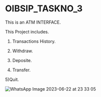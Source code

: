 # OIBSIP_TASKNO_3
This is an ATM INTERFACE.

This Project includes.

1) Transactions History.

2) Withdraw.
 
3) Deposite.

4) Transfer.

 5)Quit.







![WhatsApp Image 2023-06-22 at 23 33 05](https://github.com/MD-IMRAJ/OIBSIP_TASKNO_3/assets/136078616/263cb6ca-5373-4e30-a308-9f783d85e917)


